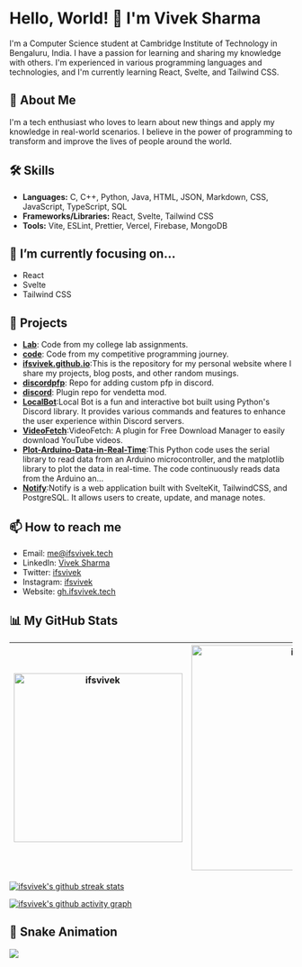 # Hello, World! 👋 I'm Vivek Sharma

I'm a Computer Science student at Cambridge Institute of Technology in Bengaluru, India. I have a passion for learning and sharing my knowledge with others. I'm experienced in various programming languages and technologies, and I'm currently learning React, Svelte, and Tailwind CSS.

## 🚀 About Me
I'm a tech enthusiast who loves to learn about new things and apply my knowledge in real-world scenarios. I believe in the power of programming to transform and improve the lives of people around the world.

## 🛠 Skills
- **Languages:** C, C++, Python, Java, HTML, JSON, Markdown, CSS, JavaScript, TypeScript, SQL
- **Frameworks/Libraries:** React, Svelte, Tailwind CSS
- **Tools:** Vite, ESLint, Prettier, Vercel, Firebase, MongoDB

## 🎯 I’m currently focusing on...
- React
- Svelte
- Tailwind CSS



## 💼 Projects
- **[Lab](https://github.com/ifsvivek/Lab)**: Code from my college lab assignments.
- **[code](https://github.com/ifsvivek/code)**: Code from my competitive programming journey.
- **[ifsvivek.github.io](https://github.com/ifsvivek/ifsvivek.github.io)**:This is the repository for my personal website where I share my projects, blog posts, and other random musings.
- **[discordpfp](https://github.com/ifsvivek/discordpfp)**: Repo for adding custom pfp in discord.
- **[discord](https://github.com/ifsvivek/discord)**: Plugin repo for vendetta mod.
- **[LocalBot](https://github.com/ifsvivek/LocalBot)**:Local Bot is a fun and interactive bot built using Python's Discord library. It provides various commands and features to enhance the user experience within Discord servers.
- **[VideoFetch](https://github.com/ifsvivek/VideoFetch)**:VideoFetch: A plugin for Free Download Manager to easily download YouTube videos.
- **[Plot-Arduino-Data-in-Real-Time](https://github.com/ifsvivek/Plot-Arduino-Data-in-Real-Time)**:This Python code uses the serial library to read data from an Arduino microcontroller, and the matplotlib library to plot the data in real-time. The code continuously reads data from the Arduino an…
- **[Notify](https://github.com/ifsvivek/Notify)**:Notify is a web application built with SvelteKit, TailwindCSS, and PostgreSQL. It allows users to create, update, and manage notes.



## 📫 How to reach me
- Email: [me@ifsvivek.tech](mailto:me@ifsvivek.tech)
- LinkedIn: [Vivek Sharma](https://www.linkedin.com/in/ifsvivek/)
- Twitter: [ifsvivek](https://twitter.com/ifsvivek)
- Instagram: [ifsvivek](https://www.instagram.com/ifsvivek/)
- Website: [gh.ifsvivek.tech](https://gh.ifsvivek.tech)

## 📊 My GitHub Stats
| <div style="overflow: auto;"><img src="https://github-readme-stats.vercel.app/api/top-langs?username=ifsvivek&theme=github_dark_dimmed&show_icons=true&locale=en&layout=compact" alt="ifsvivek" width="300" /></div> | <div style="overflow: auto;"><img src="https://github-readme-stats.vercel.app/api?username=ifsvivek&theme=github_dark_dimmed&show_icons=true&locale=en" alt="ifsvivek" width="400" /></div> |
| -------------------------------------------------------------------------------------------------------------------------------------------------------------------------------------------------------------------- | ------------------------------------------------------------------------------------------------------------------------------------------------------------------------------------------- |

[![ifsvivek's github streak stats](https://github-readme-streak-stats.herokuapp.com/?user=ifsvivek&theme=github_dark_dimmed&)](https://github.com/ifsvivek/)

[![ifsvivek's github activity graph](https://github-readme-activity-graph.vercel.app/graph?username=ifsvivek&theme=react-dark)](https://github.com/ifsvivek/)

## 🐍 Snake Animation
![](https://ifsvivek.github.io/snake/github-contribution-grid-snake-dark.svg#gh-dark-mode-only)
